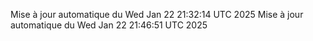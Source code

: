 Mise à jour automatique du Wed Jan 22 21:32:14 UTC 2025
Mise à jour automatique du Wed Jan 22 21:46:51 UTC 2025
